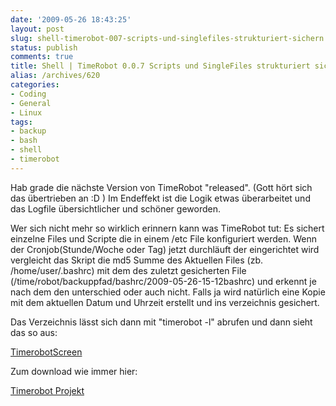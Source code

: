```yaml
---
date: '2009-05-26 18:43:25'
layout: post
slug: shell-timerobot-007-scripts-und-singlefiles-strukturiert-sichern
status: publish
comments: true
title: Shell | TimeRobot 0.0.7 Scripts und SingleFiles strukturiert sichern
alias: /archives/620
categories:
- Coding
- General
- Linux
tags:
- backup
- bash
- shell
- timerobot
---
```


Hab grade die nächste Version von TimeRobot "released". (Gott hört sich das übertrieben an :D ) Im Endeffekt ist die Logik etwas überarbeitet und das Logfile übersichtlicher und schöner geworden.

Wer sich nicht mehr so wirklich erinnern kann was TimeRobot tut: Es sichert einzelne Files und Scripte die in einem /etc File konfiguriert werden. Wenn der Cronjob(Stunde/Woche oder Tag) jetzt durchläuft der eingerichtet wird vergleicht das Skript die md5 Summe des Aktuellen Files (zb. /home/user/.bashrc) mit dem des zuletzt gesicherten File (/time/robot/backuppfad/bashrc/2009-05-26-15-12bashrc) und erkennt je nach dem den unterschied oder auch nicht. Falls ja wird natürlich eine Kopie mit dem aktuellen Datum und Uhrzeit erstellt und ins verzeichnis gesichert.

Das Verzeichnis lässt sich dann mit "timerobot -l" abrufen und dann sieht das so aus:

[TimerobotScreen](http://zwetschge.org/pic/timerobotpic.png)

Zum download wie immer hier:

[Timerobot Projekt](http://zwetschge.org/timerobot/)
